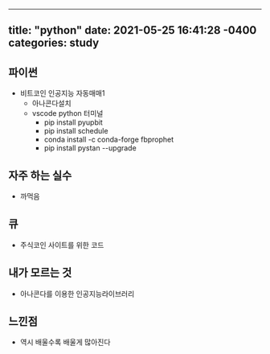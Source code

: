  ---
title: "python"
date: 2021-05-25 16:41:28 -0400
categories: study
---

 ## 파이썬
  - 비트코인 인공지능 자동매매1
    - 아나콘다설치
    - vscode python 터미널
      - pip install  pyupbit
      - pip install schedule
      - conda install -c conda-forge fbprophet
      - pip install pystan --upgrade

## 자주 하는 실수
  - 까먹음
## 큐
  - 주식코인 사이트를 위한 코드
## 내가 모르는 것
  - 아나콘다를 이용한 인공지능라이브러리
## 느낀점
  - 역시 배울수록 배울게 많아진다
